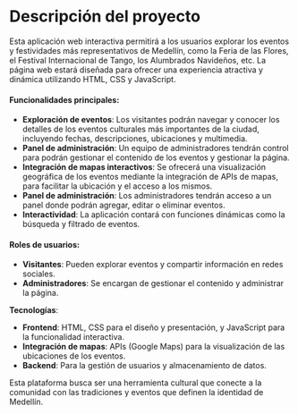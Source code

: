 # Descripción del proyecto

Esta aplicación web interactiva permitirá a los usuarios explorar los eventos y festividades más representativos de Medellín, como la Feria de las Flores, el Festival Internacional de Tango, los Alumbrados Navideños, etc. La página web estará diseñada para ofrecer una experiencia atractiva y dinámica utilizando HTML, CSS y JavaScript.

#### Funcionalidades principales:
- **Exploración de eventos**: Los visitantes podrán navegar y conocer los detalles de los eventos culturales más importantes de la ciudad, incluyendo fechas, descripciones, ubicaciones y multimedia.
- **Panel de administración**: Un equipo de administradores tendrán control para podrán gestionar el contenido de los eventos y gestionar la página.
- **Integración de mapas interactivos**: Se ofrecerá una visualización geográfica de los eventos mediante la integración de APIs de mapas, para facilitar la ubicación y el acceso a los mismos.
- **Panel de administración**: Los administradores tendrán acceso a un panel donde podrán agregar, editar o eliminar eventos.
- **Interactividad**: La aplicación contará con funciones dinámicas como la búsqueda y filtrado de eventos.

#### Roles de usuarios:
- **Visitantes**: Pueden explorar eventos y compartir información en redes sociales.
- **Administradores**: Se encargan de gestionar el contenido y administrar la página.

**Tecnologías**:
- **Frontend**: HTML, CSS para el diseño y presentación, y JavaScript para la funcionalidad interactiva.
- **Integración de mapas**: APIs (Google Maps) para la visualización de las ubicaciones de los eventos.
- **Backend**: Para la gestión de usuarios y almacenamiento de datos.

Esta plataforma busca ser una herramienta cultural que conecte a la comunidad con las tradiciones y eventos que definen la identidad de Medellín.

